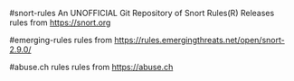 #snort-rules
An UNOFFICIAL Git Repository of Snort Rules(R) Releases 
rules from https://snort.org

#emerging-rules
rules from https://rules.emergingthreats.net/open/snort-2.9.0/

#abuse.ch rules
rules from https://abuse.ch
